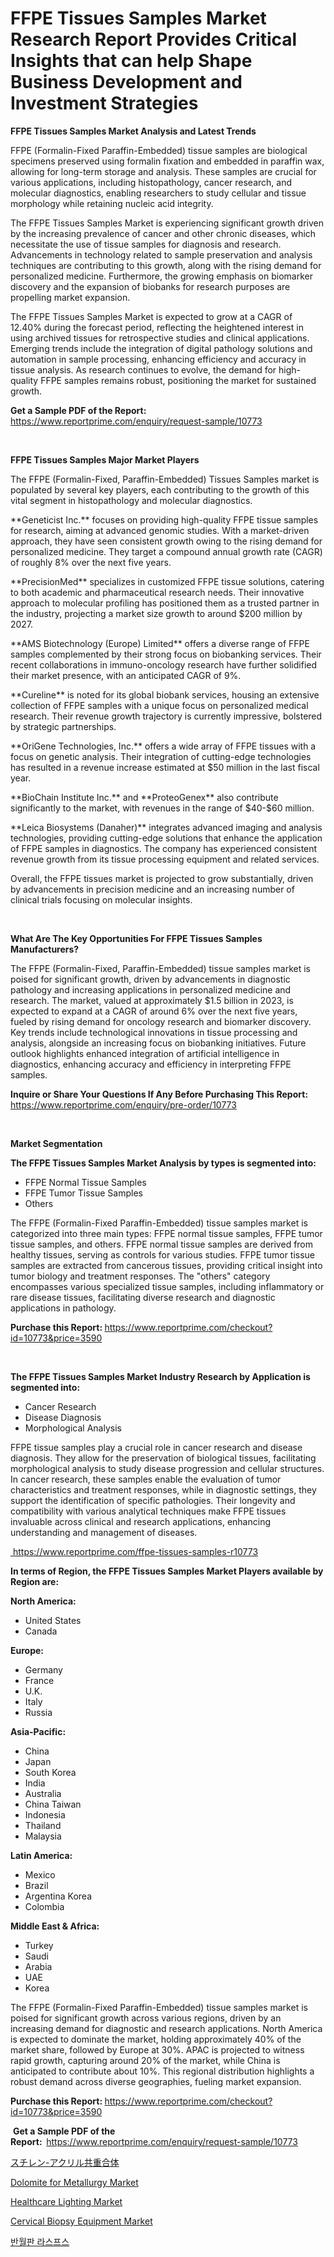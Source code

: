 <p><h1>FFPE Tissues Samples Market Research Report Provides Critical Insights that can help Shape Business Development and Investment Strategies</h1></p><p><strong>FFPE Tissues Samples Market Analysis and Latest Trends</strong></p>
<p><p>FFPE (Formalin-Fixed Paraffin-Embedded) tissue samples are biological specimens preserved using formalin fixation and embedded in paraffin wax, allowing for long-term storage and analysis. These samples are crucial for various applications, including histopathology, cancer research, and molecular diagnostics, enabling researchers to study cellular and tissue morphology while retaining nucleic acid integrity.</p><p>The FFPE Tissues Samples Market is experiencing significant growth driven by the increasing prevalence of cancer and other chronic diseases, which necessitate the use of tissue samples for diagnosis and research. Advancements in technology related to sample preservation and analysis techniques are contributing to this growth, along with the rising demand for personalized medicine. Furthermore, the growing emphasis on biomarker discovery and the expansion of biobanks for research purposes are propelling market expansion.</p><p>The FFPE Tissues Samples Market is expected to grow at a CAGR of 12.40% during the forecast period, reflecting the heightened interest in using archived tissues for retrospective studies and clinical applications. Emerging trends include the integration of digital pathology solutions and automation in sample processing, enhancing efficiency and accuracy in tissue analysis. As research continues to evolve, the demand for high-quality FFPE samples remains robust, positioning the market for sustained growth.</p></p>
<p><strong>Get a Sample PDF of the Report:&nbsp;</strong> <a href="https://www.reportprime.com/enquiry/request-sample/10773">https://www.reportprime.com/enquiry/request-sample/10773</a></p>
<p>&nbsp;</p>
<p><strong>FFPE Tissues Samples Major Market Players</strong></p>
<p><p>The FFPE (Formalin-Fixed, Paraffin-Embedded) Tissues Samples market is populated by several key players, each contributing to the growth of this vital segment in histopathology and molecular diagnostics.</p><p>**Geneticist Inc.** focuses on providing high-quality FFPE tissue samples for research, aiming at advanced genomic studies. With a market-driven approach, they have seen consistent growth owing to the rising demand for personalized medicine. They target a compound annual growth rate (CAGR) of roughly 8% over the next five years.</p><p>**PrecisionMed** specializes in customized FFPE tissue solutions, catering to both academic and pharmaceutical research needs. Their innovative approach to molecular profiling has positioned them as a trusted partner in the industry, projecting a market size growth to around $200 million by 2027.</p><p>**AMS Biotechnology (Europe) Limited** offers a diverse range of FFPE samples complemented by their strong focus on biobanking services. Their recent collaborations in immuno-oncology research have further solidified their market presence, with an anticipated CAGR of 9%.</p><p>**Cureline** is noted for its global biobank services, housing an extensive collection of FFPE samples with a unique focus on personalized medical research. Their revenue growth trajectory is currently impressive, bolstered by strategic partnerships.</p><p>**OriGene Technologies, Inc.** offers a wide array of FFPE tissues with a focus on genetic analysis. Their integration of cutting-edge technologies has resulted in a revenue increase estimated at $50 million in the last fiscal year.</p><p>**BioChain Institute Inc.** and **ProteoGenex** also contribute significantly to the market, with revenues in the range of $40-$60 million. </p><p>**Leica Biosystems (Danaher)** integrates advanced imaging and analysis technologies, providing cutting-edge solutions that enhance the application of FFPE samples in diagnostics. The company has experienced consistent revenue growth from its tissue processing equipment and related services.</p><p>Overall, the FFPE tissues market is projected to grow substantially, driven by advancements in precision medicine and an increasing number of clinical trials focusing on molecular insights.</p></p>
<p>&nbsp;</p>
<p><strong>What Are The Key Opportunities For FFPE Tissues Samples Manufacturers?</strong></p>
<p><p>The FFPE (Formalin-Fixed, Paraffin-Embedded) tissue samples market is poised for significant growth, driven by advancements in diagnostic pathology and increasing applications in personalized medicine and research. The market, valued at approximately $1.5 billion in 2023, is expected to expand at a CAGR of around 6% over the next five years, fueled by rising demand for oncology research and biomarker discovery. Key trends include technological innovations in tissue processing and analysis, alongside an increasing focus on biobanking initiatives. Future outlook highlights enhanced integration of artificial intelligence in diagnostics, enhancing accuracy and efficiency in interpreting FFPE samples.</p></p>
<p><strong>Inquire or Share Your Questions If Any Before Purchasing This Report:</strong> <a href="https://www.reportprime.com/enquiry/pre-order/10773">https://www.reportprime.com/enquiry/pre-order/10773</a></p>
<p>&nbsp;</p>
<p><strong>Market Segmentation</strong></p>
<p><strong>The FFPE Tissues Samples Market Analysis by types is segmented into:</strong></p>
<p><ul><li>FFPE Normal Tissue Samples</li><li>FFPE Tumor Tissue Samples</li><li>Others</li></ul></p>
<p><p>The FFPE (Formalin-Fixed Paraffin-Embedded) tissue samples market is categorized into three main types: FFPE normal tissue samples, FFPE tumor tissue samples, and others. FFPE normal tissue samples are derived from healthy tissues, serving as controls for various studies. FFPE tumor tissue samples are extracted from cancerous tissues, providing critical insight into tumor biology and treatment responses. The "others" category encompasses various specialized tissue samples, including inflammatory or rare disease tissues, facilitating diverse research and diagnostic applications in pathology.</p></p>
<p><strong>Purchase this Report:&nbsp;</strong><a href="https://www.reportprime.com/checkout?id=10773&price=3590">https://www.reportprime.com/checkout?id=10773&price=3590</a></p>
<p>&nbsp;</p>
<p><strong>The FFPE Tissues Samples Market Industry Research by Application is segmented into:</strong></p>
<p><ul><li>Cancer Research</li><li>Disease Diagnosis</li><li>Morphological Analysis</li></ul></p>
<p><p>FFPE tissue samples play a crucial role in cancer research and disease diagnosis. They allow for the preservation of biological tissues, facilitating morphological analysis to study disease progression and cellular structures. In cancer research, these samples enable the evaluation of tumor characteristics and treatment responses, while in diagnostic settings, they support the identification of specific pathologies. Their longevity and compatibility with various analytical techniques make FFPE tissues invaluable across clinical and research applications, enhancing understanding and management of diseases.</p></p>
<p><a href="https://www.reportprime.com/ffpe-tissues-samples-r10773">&nbsp;https://www.reportprime.com/ffpe-tissues-samples-r10773</a></p>
<p><strong>In terms of Region, the FFPE Tissues Samples Market Players available by Region are:</strong></p>
<p>
    <p> <strong> North America: </strong>
        <ul>
            <li>United States</li>
            <li>Canada</li>
        </ul>
        </p> 
    <p> <strong> Europe: </strong>
        <ul>
            <li>Germany</li>
            <li>France</li>
            <li>U.K.</li>
            <li>Italy</li>
            <li>Russia</li>
        </ul>
        </p> 
    <p> <strong> Asia-Pacific: </strong>
        <ul>
            <li>China</li>
            <li>Japan</li>
            <li>South Korea</li>
            <li>India</li>
            <li>Australia</li>
            <li>China Taiwan</li>
            <li>Indonesia</li>
            <li>Thailand</li>
            <li>Malaysia</li>
        </ul>
        </p> 
    <p> <strong> Latin America: </strong>
        <ul>
            <li>Mexico</li>
            <li>Brazil</li>
            <li>Argentina Korea</li>
            <li>Colombia</li>
        </ul>
        </p> 
    <p> <strong> Middle East & Africa: </strong>
        <ul>
            <li>Turkey</li>
            <li>Saudi</li>
            <li>Arabia</li>
            <li>UAE</li>
            <li>Korea</li>
        </ul>
    </p>
    </p>
<p><p>The FFPE (Formalin-Fixed Paraffin-Embedded) tissue samples market is poised for significant growth across various regions, driven by an increasing demand for diagnostic and research applications. North America is expected to dominate the market, holding approximately 40% of the market share, followed by Europe at 30%. APAC is projected to witness rapid growth, capturing around 20% of the market, while China is anticipated to contribute about 10%. This regional distribution highlights a robust demand across diverse geographies, fueling market expansion.</p></p>
<p><strong>Purchase this Report: </strong><a href="https://www.reportprime.com/checkout?id=10773&price=3590">https://www.reportprime.com/checkout?id=10773&price=3590</a></p>
<p>&nbsp;<strong>Get a Sample PDF of the Report:&nbsp;&nbsp;</strong><a href="https://www.reportprime.com/enquiry/request-sample/10773">https://www.reportprime.com/enquiry/request-sample/10773</a></p>
<p><strong></strong></p>
<p><p><a href="https://medium.com/@ismaelblick2023/styrene-acrylic-copolymer-market-%E3%81%AE%E3%82%B0%E3%83%AD%E3%83%BC%E3%83%90%E3%83%AB%E5%B8%82%E5%A0%B4%E6%A6%82%E8%A6%81%E3%81%AF-%E4%B8%96%E7%95%8C%E3%81%8A%E3%82%88%E3%81%B3%E4%B8%BB%E8%A6%81%E5%B8%82%E5%A0%B4%E3%81%AB%E3%81%8A%E3%81%91%E3%82%8B%E6%A5%AD%E7%95%8C%E3%81%AB%E5%BD%B1%E9%9F%BF%E3%82%92%E4%B8%8E%E3%81%88%E3%82%8B%E4%B8%BB%E8%A6%81%E3%81%AA%E3%83%88%E3%83%AC%E3%83%B3%E3%83%89%E3%81%AB%E3%81%A4%E3%81%84%E3%81%A6-%E7%8B%AC%E8%87%AA%E3%81%AE%E8%A6%96%E7%82%B9%E3%82%92%E6%8F%90%E4%BE%9B%E3%81%97%E3%81%BE%E3%81%99-22728cacc74e">スチレン-アクリル共重合体</a></p><p><a href="https://issuu.com/reportprime-2/docs/dolomite-for-metallurgy-market-size_752a59d0ee7329">Dolomite for Metallurgy Market</a></p><p><a href="https://www.linkedin.com/pulse/strategic-market-insights-global-healthcare-lighting-2024-8uqse?trackingId=Zmfm%2B38yTyWtOLdgJIMf1A%3D%3D">Healthcare Lighting Market</a></p><p><a href="https://github.com/irfadac/Market-Research-Report-List-5/blob/main/cervical-biopsy-equipment-market.md">Cervical Biopsy Equipment Market</a></p><p><a href="https://medium.com/@deangaylotyrd8909867/meniscal-rasps-market-%EC%9D%98-%EA%B8%80%EB%A1%9C%EB%B2%8C-%EC%8B%9C%EC%9E%A5-%EA%B0%9C%EC%9A%94%EB%8A%94-%EC%A0%84-%EC%84%B8%EA%B3%84-%EB%B0%8F-%EC%A3%BC%EC%9A%94-%EC%8B%9C%EC%9E%A5%EC%9D%98-%EC%82%B0%EC%97%85%EC%97%90-%EC%98%81%ED%96%A5%EC%9D%84-%EB%AF%B8%EC%B9%98%EB%8A%94-%EC%A3%BC%EC%9A%94-%ED%8A%B8%EB%A0%8C%EB%93%9C%EC%97%90-%EB%8C%80%ED%95%9C-%EB%8F%85%ED%8A%B9%ED%95%9C-%EA%B4%80%EC%A0%90%EC%9D%84-%EC%A0%9C%EA%B3%B5%ED%95%A9%EB%8B%88%EB%8B%A4-112970be286b">반월판 라스프스</a></p></p>